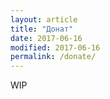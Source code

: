 ```yaml
---
layout: article
title: "Донат"
date: 2017-06-16
modified: 2017-06-16
permalink: /donate/
---
```


WIP
